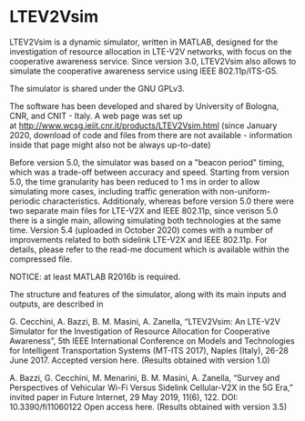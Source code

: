 # LTEV2Vsim

LTEV2Vsim is a dynamic simulator, written in MATLAB, designed for the investigation of resource allocation in LTE-V2V networks, with focus on the cooperative awareness service. Since version 3.0, LTEV2Vsim also allows to simulate the cooperative awareness service using IEEE 802.11p/ITS-G5.

The simulator is shared under the GNU GPLv3.

The software has been developed and shared by University of Bologna, CNR, and CNIT - Italy. A web page was set up at http://www.wcsg.ieiit.cnr.it/products/LTEV2Vsim.html (since January 2020, download of code and files from there are not available - information inside that page might also not be always up-to-date)

Before version 5.0, the simulator was based on a "beacon period" timing, which was a trade-off between accuracy and speed. Starting from version 5.0, the time granularity has been reduced to 1 ms in order to allow simulating more cases, including traffic generation with non-uniform-periodic characteristics. Additionaly, whereas before version 5.0 there were two separate main files for LTE-V2X and IEEE 802.11p, since verison 5.0 there is a single main, allowing simulating both technologies at the same time.
Version 5.4 (uploaded in October 2020) comes with a number of improvements related to both sidelink LTE-V2X and IEEE 802.11p. For details, please refer to the read-me document which is available within the compressed file.

NOTICE: at least MATLAB R2016b is required.

The structure and features of the simulator, along with its main inputs and outputs, are described in

G. Cecchini, A. Bazzi, B. M. Masini, A. Zanella, “LTEV2Vsim: An LTE-V2V Simulator for the Investigation of Resource Allocation for Cooperative Awareness”, 5th IEEE International Conference on Models and Technologies for Intelligent Transportation Systems (MT-ITS 2017), Naples (Italy), 26-28 June 2017. Accepted version here. (Results obtained with version 1.0)

A. Bazzi, G. Cecchini, M. Menarini, B. M. Masini, A. Zanella, “Survey and Perspectives of Vehicular Wi-Fi Versus Sidelink Cellular-V2X in the 5G Era,” invited paper in Future Internet, 29 May 2019, 11(6), 122. DOI: 10.3390/fi11060122 Open access here. (Results obtained with version 3.5)
